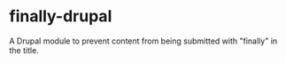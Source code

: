 # finally-drupal
A Drupal module to prevent content from being submitted with "finally" in the title.
